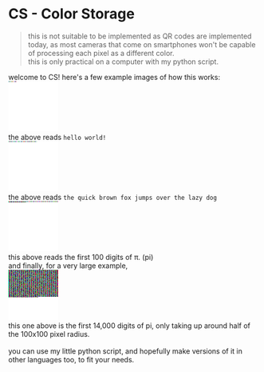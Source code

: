 # CS - Color Storage
> this is not suitable to be implemented
> as QR codes are implemented today,
> as most cameras that come on smartphones won't
> be capable of processing each pixel as a different color.<br>
> this is only practical on a computer with my python script.

welcome to CS! here's a few example images of how this works:<br>
![CS example #1](examples/example1.png)<br>
the above reads `hello world!`<br>
![CS example #2](examples/example2.png)<br>
the above reads `the quick brown fox jumps over the lazy dog`<br>
![CS example #3](examples/example3.png)<br>
this above reads the first 100 digits of π. (pi)<br>
and finally, for a very large example,<br>
![CS example #4](examples/example4.png)<br>
this one above is the first 14,000 digits of pi, only taking up around half of the 100x100 pixel radius.<br>
<br>
you can use my little python script, and hopefully make versions of it in other languages too, to fit your needs.
